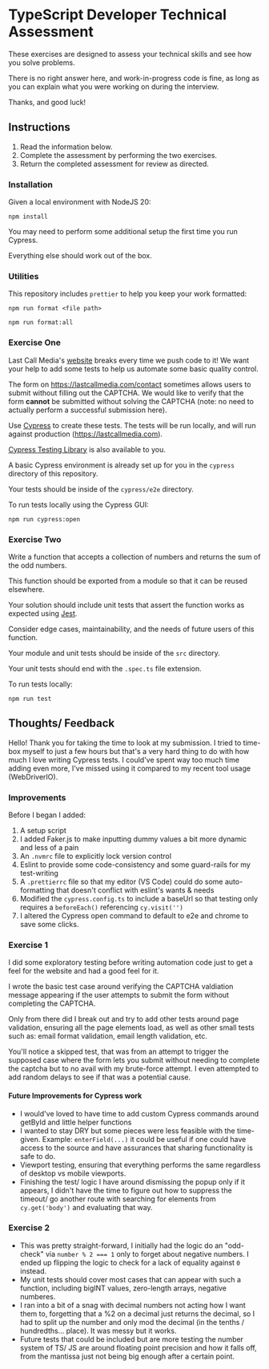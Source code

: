 # TypeScript Developer Technical Assessment

These exercises are designed to assess your technical skills and see how you
solve problems.

There is no right answer here, and work-in-progress code is fine, as long as you
can explain what you were working on during the interview.

Thanks, and good luck!

## Instructions

1. Read the information below.
2. Complete the assessment by performing the two exercises.
3. Return the completed assessment for review as directed.

### Installation

Given a local environment with NodeJS 20:

```
npm install
```

You may need to perform some additional setup the first time you run Cypress.

Everything else should work out of the box.

### Utilities

This repository includes `prettier` to help you keep your work formatted:

```
npm run format <file path>
```

```
npm run format:all
```

### Exercise One

Last Call Media's [website](https://lastcallmedia.com) breaks every time we push
code to it! We want your help to add some tests to help us automate some basic
quality control.

The form on https://lastcallmedia.com/contact sometimes allows users to
submit without filling out the CAPTCHA. We would like to verify that the form
**cannot** be submitted without solving the CAPTCHA (note: no need to actually
perform a successful submission here).

Use [Cypress](https://www.cypress.io/) to create these tests. The tests will be
run locally, and will run against production (https://lastcallmedia.com).

[Cypress Testing Library](https://testing-library.com/docs/cypress-testing-library/intro)
is also available to you.

A basic Cypress environment is already set up for you in the `cypress` directory
of this repository.

Your tests should be inside of the `cypress/e2e` directory.

To run tests locally using the Cypress GUI:

```
npm run cypress:open
```

### Exercise Two

Write a function that accepts a collection of numbers and returns the sum of the
odd numbers.

This function should be exported from a module so that it can be reused
elsewhere.

Your solution should include unit tests that assert the function works as
expected using [Jest](https://jestjs.io/).

Consider edge cases, maintainability, and the needs of future users of this
function.

Your module and unit tests should be inside of the `src` directory.

Your unit tests should end with the `.spec.ts` file extension.

To run tests locally:

```
npm run test
```

## Thoughts/ Feedback

Hello! Thank you for taking the time to look at my submission. I tried to time-box myself to just a few hours but that's a very hard thing to do with how much I love writing Cypress tests.
I could've spent way too much time adding even more, I've missed using it compared to my recent tool usage (WebDriverIO).

### Improvements

Before I began I added:

1. A setup script
2. I added Faker.js to make inputting dummy values a bit more dynamic and less of a pain
3. An `.nvmrc` file to explicitly lock version control
4. Eslint to provide some code-consistency and some guard-rails for my test-writing
5. A `.prettierrc` file so that my editor (VS Code) could do some auto-formatting that doesn't conflict with eslint's wants & needs
6. Modified the `cypress.config.ts` to include a baseUrl so that testing only requires a `beforeEach()` referencing `cy.visit('')`
7. I altered the Cypress open command to default to e2e and chrome to save some clicks.

### Exercise 1

I did some exploratory testing before writing automation code just to get a feel for the website and had a good feel for it.

I wrote the basic test case around verifying the CAPTCHA valdiation message appearing if the user attempts to submit the form without completing the CAPTCHA.

Only from there did I break out and try to add other tests around page validation, ensuring all the page elements load, as well as other small tests such as:
email format validation, email length validation, etc.

You'll notice a skipped test, that was from an attempt to trigger the supposed case where the form lets you submit without needing to complete the captcha but to no avail with my brute-force attempt. I even attempted to add random delays to see if that was a potential cause.

#### Future Improvements for Cypress work

- I would've loved to have time to add custom Cypress commands around getById and little helper functions
- I wanted to stay DRY but some pieces were less feasible with the time-given. Example: `enterField(...)` it could be useful if one could have access to the source and have assurances that sharing functionality is safe to do.
- Viewport testing, ensuring that everything performs the same regardless of desktop vs mobile viewports.
- Finishing the test/ logic I have around dismissing the popup only if it appears, I didn't have the time to figure out how to suppress the timeout/ go another route with searching for elements from `cy.get('body')` and evaluating that way.

### Exercise 2

- This was pretty straight-forward, I initially had the logic do an "odd-check" via `number % 2 === 1` only to forget about negative numbers. I ended up flipping the logic to check for a lack of equality against `0` instead.
- My unit tests should cover most cases that can appear with such a function, including bigINT values, zero-length arrays, negative numberes.
- I ran into a bit of a snag with decimal numbers not acting how I want them to, forgetting that a %2 on a decimal just returns the decimal, so I had to split up the number and only mod the decimal (in the tenths / hundredths... place). It was messy but it works.
- Future tests that could be included but are more testing the number system of TS/ JS are around floating point precision and how it falls off, from the mantissa just not being big enough after a certain point.
